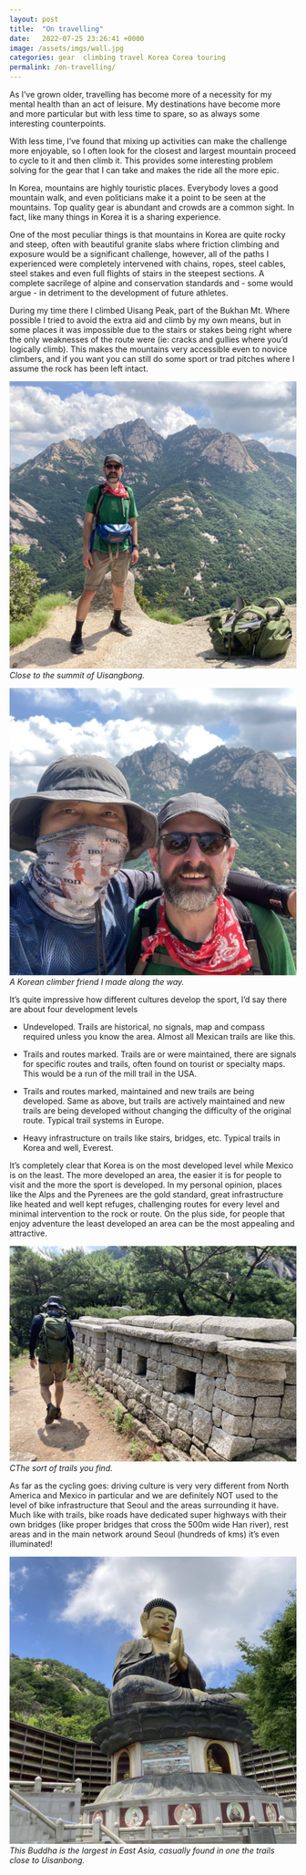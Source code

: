 ```yaml
---
layout: post
title:  "On travelling"
date:   2022-07-25 23:26:41 +0000
image: /assets/imgs/wall.jpg
categories: gear  climbing travel Korea Corea touring 
permalink: /on-travelling/
---
```


<!-- # On travelling -->

As I’ve grown older, travelling has become more of a necessity for my mental health than an act of leisure. My destinations have become more and more particular but with less time to spare, so as always some interesting counterpoints.

With less time, I’ve found that mixing up activities can make the challenge more enjoyable, so I often look for the closest and largest mountain proceed to cycle to it and then climb it. This provides some interesting problem solving for the gear that I can take and makes the ride all the more epic.

In Korea, mountains are highly touristic places. Everybody loves a good mountain walk, and even politicians make it a point to be seen at the mountains. Top quality gear is abundant and crowds are a common sight. In fact, like many things in Korea it is a sharing experience.

One of the most peculiar things is that mountains in Korea are quite rocky and steep, often with beautiful granite slabs where friction climbing and exposure would be a significant challenge, however, all of the paths I experienced were completely intervened with chains, ropes, steel cables, steel stakes and even full flights of stairs in the steepest sections. A complete sacrilege of alpine and conservation standards and - some would argue - in detriment to the development of future athletes.

During my time there I climbed Uisang Peak, part of the Bukhan Mt. Where possible I tried to avoid the extra aid and climb by my own means, but in some places it was impossible due to the stairs or stakes being right where the only weaknesses of the route were (ie: cracks and gullies where you’d logically climb). This makes the mountains very accessible even to novice climbers, and if you want you can still do some sport or trad pitches where I assume the rock has been left intact.

![Close to the summit of Uisangbong.](/assets/imgs/self.jpg)
*Close to the summit of Uisangbong.*

![A Korean climber friend I made along the way.](/assets/imgs/friend.jpg)
*A Korean climber friend I made along the way.*

It’s quite impressive how different cultures develop the sport, I’d say there are about four development levels

- Undeveloped. Trails are historical, no signals, map and compass required unless you know the area. Almost all Mexican trails are like this.

- Trails and routes marked. Trails are or were maintained, there are signals for specific routes and trails, often found on tourist or specialty maps. This would be a run of the mill trail in the USA.

- Trails and routes marked, maintained and new trails are being developed. Same as above, but trails are actively maintained and new trails are being developed without changing the difficulty of the original route. Typical trail systems in Europe.

- Heavy infrastructure on trails like stairs, bridges, etc.  Typical trails in Korea and well, Everest.

It’s completely clear that Korea is on the most developed level while Mexico is on the least.  The more developed an area, the easier it is for people to visit and the more the sport is developed. In my personal opinion, places like the Alps and the Pyrenees are the gold standard, great infrastructure like heated and well kept refuges, challenging routes for every level and minimal intervention to the rock or route. On the plus side, for people that enjoy adventure the least developed an area can be the most appealing and attractive.

![The sort of trails you find!](/assets/imgs/wall.jpg)
*CThe sort of trails you find.*

As far as the cycling goes: driving culture is very very different from North America and Mexico in particular and we are definitely NOT used to the level of bike infrastructure that Seoul and the areas surrounding it have. Much like with trails, bike roads have dedicated super highways with their own bridges (like proper bridges that cross the 500m wide Han river), rest areas and in the main network around Seoul (hundreds of kms) it’s even illuminated!

<!-- Nevertheless, some things hold true:

- Cars are not really careful

- Drivers act like they want to kill you

-  -->

![This Buddha is the largest in East Asia, casually found in one the trails close to Uisanbong.](/assets/imgs/Buddha.jpg)
*This Buddha is the largest in East Asia, casually found in one the trails close to Uisanbong.*
